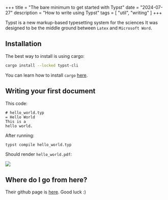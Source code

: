 +++
title = "The bare minimum to get started with Typst"
date = "2024-07-27"
description = "How to write using Typst"
tags = [
    "util",
    "writing"
]
+++

Typst is a new markup-based typesetting system for the sciences
It was designed to be the middle ground between `Latex` and `Microsoft Word`.

## Installation

The best way to install is using cargo:

```sh
cargo install --locked typst-cli
```

You can learn how to install `cargo` [here](https://doc.rust-lang.org/cargo/getting-started/installation.html).

## Writing your first document

This code:

```typst
# hello_world.typ
= Hello World
This is a
hello world.
```

After running:

```sh
typst compile hello_world.typ
```
Should render `hello_world.pdf`:

![](/typst/hello_world.png)

## Where do I go from here?

Their github page is [here](https://github.com/typst/typst).
Good luck :)

